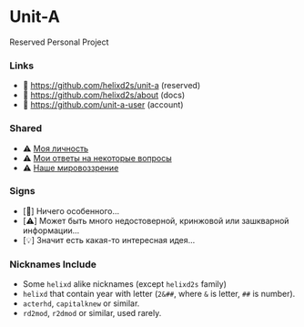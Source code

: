 # Unit-A

Reserved Personal Project

### Links

- 🥀 https://github.com/helixd2s/unit-a (reserved)
- 🥀 https://github.com/helixd2s/about (docs)
- 🥀 https://github.com/unit-a-user (account)

### Shared

- ⚠️ [Моя личность](https://github.com/helixd2s/core/blob/main/docs/unit-a/unit-a-person.md)
- ⚠️ [Мои ответы на некоторые вопросы](https://github.com/helixd2s/core/blob/main/docs/unit-a/unit-a-interview.md)
- ⚠️ [Наше мировоззрение](https://github.com/helixd2s/core/blob/main/docs/concept/core.md)

### Signs

- [🥀] Ничего особенного... 
- [⚠️] Может быть много недостоверной, кринжовой или зашкварной информации...
- [💡] Значит есть какая-то интересная идея...

### Nicknames Include

- Some `helixd` alike nicknames (except `helixd2s` family)
- `helixd` that contain year with letter (`2&##`, where `&` is letter, `##` is number).
- `acterhd`, `capitalknew` or similar.
- `rd2mod`, `r2dmod` or similar, used rarely.
